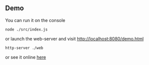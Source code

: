 ## Demo

You can run it on the console	

	node ./src/index.js

or launch the web-server and visit [http://localhost:8080/demo.html](http://localhost:8080/demo.html)

	http-server ./web

or see it online [here](https://calog3r0.github.io/briscola.js/demo.html)

